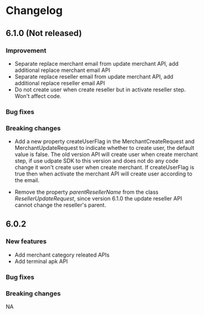 # Changelog

## 6.1.0 (Not released)

### Improvement

* Separate replace merchant email from update merchant API, add additional replace merchant email API
* Separate replace reseller email from update merchant API, add additional replace reseller email API
* Do not create user when create reseller but in activate reseller step. Won't affect code.

### Bug fixes

### Breaking changes

* Add a new property createUserFlag in the MerchantCreateRequest and MerchantUpdateRequest to indicate whether to create user, the default value is false. The old version API will create user when create merchant step, if use udpate SDK to this version and does not do any code change it won't create user when create merchant. If createUserFlag is true then when activate the merchant API will create user according to the email.
 
* Remove the property *parentResellerName* from the class *ResellerUpdateRequest*, since version 6.1.0 the update reseller API cannot change the reseller's parent.


## 6.0.2  

### New features  

* Add merchant category releated APIs
* Add terminal apk API

### Bug fixes  


### Breaking changes  
NA

